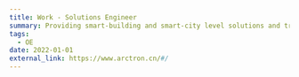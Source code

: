 ```yaml
---
title: Work - Solutions Engineer
summary: Providing smart-building and smart-city level solutions and training to customers on over 10 projects
tags:
  - OE
date: 2022-01-01
external_link: https://www.arctron.cn/#/
---
```

